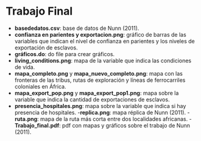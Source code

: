 # Trabajo Final
- **basededatos.csv**: base de datos de Nunn (2011).
- **confianza en parientes y exportacion.png**: gráfico de barras de las variables que indican el nivel de confianza en parientes y los niveles de exportación de esclavos.
- **gráficos.do**: do file para crear gráficos.
- **living_conditions.png**: mapa de la variable que indica las condiciones de vida.
- **mapa_completo.png** y **mapa_nuevo_completo.png**: mapa con las fronteras de las tribus, rutas de exploración y líneas de ferrocarriles coloniales en África.
- **mapa_export_pop.png** y **mapa_export_pop1.png**: mapa sobre la variable que indica la cantidad de exportaciones de esclavos.
- **presencia_hospitales.png**: mapa sobre la variable que indica si hay presencia de hospitales.
-**replica.png**: mapa réplica de Nunn (2011).
-**ruta.png**: mapa de la ruta más corta entre dos localidades africanas.
-**Trabajo_final.pdf**: pdf con mapas y gráficos sobre el trabajo de Nunn (2011).